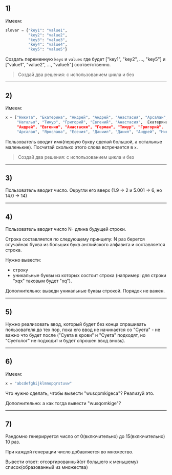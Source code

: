 ## 1) 

Имеем:

```python
slovar = {"key1": "value1",
          "key2": "value2",
          "key3": "value3",
          "key4": "value4",
          "key5": "value5"}
```

Создать переменную <code>keys</code> и <code>values</code> где будет ["key1", "key2", ..., "key5"] и ["value1", "value2", ..., "value5"] соответственно.

> Создай два решения: с использованием цикла и без

---

## 2)

Имеем:

```python
x = ["Никита", "Екатерина", "Андрей", "Андрей", "Анастасия", "Арсалан", 
     "Наталья", "Тимур", "Григорий", "Евгений", "Анастасия",  Екатерина", 
     "Андрей", "Евгения", "Анастасия", "Герман", "Тимур", "Григорий", 
     "Арсалан", "Ярослава", "Есения", "Даниил", "Данил", "Андрей", "Никита"]
```

Пользователь вводит имя(первую букву сделай большой, а остальные маленькие). Посчитай сколько этого слова встречается в <code>x</code>.

> Создай два решения: с использованием цикла и без

---

## 3) 

Пользователь вводит число. Округли его вверх (1.9 -> 2 и 5.001 -> 6, но 14.0 -> 14)

---

## 4)

Пользователь вводит число N- длина будущей строки.

Строка составляется по следующему принципу: N раз берется случайная буква из больших букв английского алфавита и составляется строка.

Нужно вывести:
- строку
- уникальные буквы из которых состоит строка (например: для строки "xqx" таковым будет "xq"). 

Дополнительно: выведи уникальные буквы строкой. Порядок не важен.

---

## 5)

Нужно реализовать ввод, который будет без конца спрашивать пользователя до тех пор, пока его ввод не начинается со "Суета" - не важно что будет после ("Суета в крови" и "Суета" подходят, но "Суетолог" не подходит и будет спрошен ввод вновь).

---

## 6)

Имеем:

```python
x = "abcdefghijklmnopqrstuvw"
```

Что нужно сделать, чтобы вывести "wusqomkigeca"? Реализуй это.

Дополнительно: а как тогда вывести "wusqomkige"?

---

## 7)

Рандомно генерируется число от 0(включительно) до 15(включительно) 10 раз.

При каждой генерации число добавляется во множество.

Вывести ответ: отсортированный(от большего к меньшему) список(образованный из множества)

